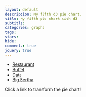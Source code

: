 ```yaml
---
layout: default
description: My fifth d3 pie chart.
title: My fifth pie chart with d3
subtitle:
categories: graphs
tags:
stars:
hide:
comments: true
jquery: true
---
```




<div id="fifth-pie"></div>



<ul id="options" class="no-bullets">
    <li><a href="#restaurant">Restaurant</a> </li>
    <li><a href="#buffet">Buffet</a> </li>
    <li><a href="#date">Date</a> </li>
    <li><a href="#bigBertha">Big Bertha</a> </li>
</ul>

Click a link to transform the pie chart!

<script src='{{ site.url }}/js/my-fifth-pie-chart.js'> </script>
